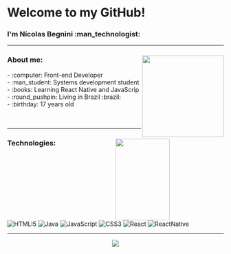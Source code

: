 <div>
  <h1>Welcome to my GitHub!</h1>			
  <h3>I'm Nícolas Begnini :man_technologist:</h3>			
</div>
<hr>


<div>
	<img align="right" height="190em" src="https://github-readme-stats.vercel.app/api?username=NicolasBegnini&theme=vision-friendly-dark&show_icons=true" >

<h3>About me:</h3>
- :computer: Front-end Developer<br>
- :man_student: Systems development student<br>
- :books:	 Learning React Native and JavaScrip<br>
- :round_pushpin:	Living in Brazil :brazil:<br>	
- :birthday: 17 years old<br>
</div>
<br>
<br>

<hr>
<div>
<img width="50%" custom-title="nicolas meu readme" align="right" height="190em" src="https://github-readme-stats.vercel.app/api/top-langs/?username=NicolasBegnini&layout=compact&theme=vision-friendly-dark&langs_count=8&show_icons=true"/>


<h3>Technologies:</h3>
	<div style="display: inline-block">
	 	<img alt="HTMLl5" src="https://img.shields.io/badge/HTML5-E34F26?style=for-the-badge&logo=html5&logoColor=white">
		<img alt="Java" src="https://img.shields.io/badge/Java-ED8B00?style=for-the-badge&logo=java&logoColor=white">
		<img alt="JavaScript" src="https://img.shields.io/badge/JavaScript-323330?style=for-the-badge&logo=javascript&logoColor=F7DF1E">
		<img alt="CSS3" src="https://img.shields.io/badge/CSS3-1572B6?style=for-the-badge&logo=css3&logoColor=white">
		<img alt="React" src="https://img.shields.io/badge/React-20232A?style=for-the-badge&logo=react&logoColor=61DAFB">
		<img alt="ReactNative" src="https://img.shields.io/badge/React_Native-20232A?style=for-the-badge&logo=react&logoColor=61DAFB">
		
	
</div>
<hr>

<div style="display:flex;align-items:center;justify-content:center;">
	<a href="https://www.linkedin.com/in/nicolas-begnini-leite-577089246" target="_blank"><img src="https://img.shields.io/badge/-LinkedIn-%230077B5?style=for-the-badge&logo=linkedin&logoColor=white" target="_blank"></a>
</div>
